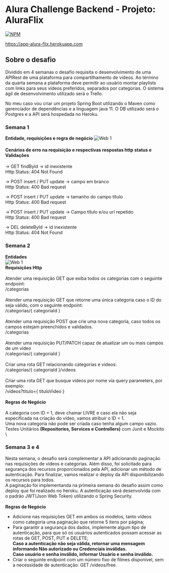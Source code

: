 # Alura Challenge Backend - Projeto: AluraFlix
[![NPM](https://img.shields.io/npm/l/react)](https://github.com/nabucodonosor-java/ChallengeAluraFlix/blob/main/LICENSE)


https://app-alura-flix.herokuapp.com

## Sobre o desafio

Dividido em 4 semanas o desafio requisita o desenvolvimento de uma APIRest de uma plataforma para compartilhamento de vídeos. Ao término da quarta semana a plataforma 
deve permitir ao usuário montar playlists com links para seus vídeos preferidos, separados por categorias. O sistema ágil de desenvolvimento utilizado será o Trello.

No meu caso vou criar um projeto Spring Boot utilizando o Maven como gerenciador de dependências e a linguagem java 11. O DB utilizado será o Postgres e a API será
hospedada no Heroku.

### Semana 1

**Entidade, requisições e regra de negócio**
![Web 1](https://personal-bucket-franco.s3.sa-east-1.amazonaws.com/s1.png)

#### Cenários de erro na requisição e respectivas respostas http status e Validações

-> GET findById -> id inexistente\
Http Status: 404 Not Found

-> POST insert / PUT update -> campo em branco\
Http Status: 400 Bad request

-> POST insert / PUT update -> tamanho do campo título\
Http Status: 400 Bad request

-> POST insert / PUT update -> Campo título e/ou url repetido\
Http Status: 400 Bad request

-> DEL deleteById -> id inexistente\
Http Status: 404 Not Found

### Semana 2

**Entidades**\
![Web 1](https://personal-bucket-franco.s3.sa-east-1.amazonaws.com/s2.png)\
**Requisições Http**
\
\
Atender uma requisição GET que exiba todos os categorias com o seguinte endpoint:\
/categorias\
\
Atender uma requisição GET que retorne uma única categoria caso o ID do seja válido, com o seguinte endpoint:\
/categorias/{ categoriaId }\
\
Atender uma requisição POST que crie uma nova categoria, caso todos os campos estejam preenchidos e validados.\
/categorias\
\
Atender uma requisição PUT/PATCH capaz de atualizar um ou mais campos de um vídeo\
/categorias/{ categoriaId }\
\
Criar uma rota GET relacionando categorias e videos:\
/categorias/{ categoriaId }/videos\
\
Criar uma rota GET que busque vídeos por nome via query parameters, por exemplo:\
/videos?titulo={ tituloVideo }\
\
**Regras de Negócio**\
\
A categoria com ID = 1, deve chamar LIVRE e caso ela não seja especificada na criação do vídeo, vamos atribuir o ID = 1.\
Uma nova categoria não pode ser criada caso tenha algum campo vazio.\
Testes Unitários **(Repositories, Services e Controllers)** com Junit e Mockito\
\

### Semana 3 e 4

Nesta semana, o desafio será complementar a API adicionando paginação nas requisições de vídeos e categorias. Além disso, foi solicitado para segurança dos recursos proporcionados pela API, adicionar um método de autenticação. Para finalizar, vamos realizar o deploy da API disponibilizando os recursos para todos.\
A paginação foi implementanda na primeira semana do desafio assim como deploy que foi realizado no heroku. A autenticação será desenvolvida com o padrão JWT(Json Web Token) utilizando o Spring Security.\
\
**Regras de Negócio**
- Adicione nas requisições GET em ambos os modelos, tanto vídeos como categoria uma paginação que retorne 5 itens por página;
- Para garantir a segurança dos dados, implemente algum tipo de autenticação, para que só os usuários autenticados possam acessar as rotas de GET, POST, PUT e DELETE;\
**Caso a autenticação não seja válida, retornar uma mensagem informando Não autorizado ou Credenciais inválidas.**\
**Caso usuário e senha inválido, informar Usuário e senha inválido.**
- Criar o seguinte endpoint com um número fixo de filmes disponível, sem a necessidade de autenticação: GET /videos/free.

